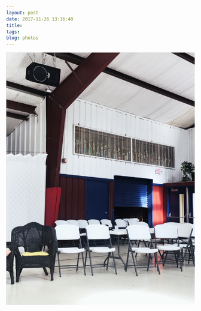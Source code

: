 ```yaml
---
layout: post
date: 2017-11-26 13:16:40
title: 
tags:
blog: photos
---
```


![title](/assets/photoblog/gym-in-alexandria-la.jpg)